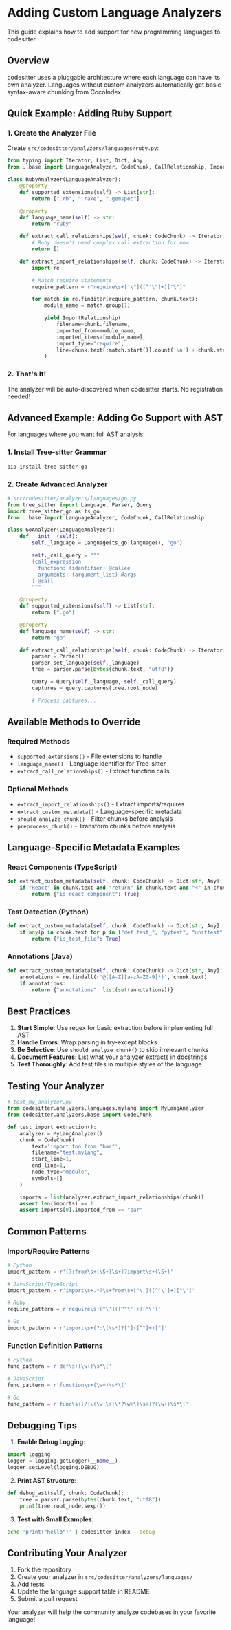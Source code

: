 # Adding Custom Language Analyzers

This guide explains how to add support for new programming languages to codesitter.

## Overview

codesitter uses a pluggable architecture where each language can have its own analyzer. Languages without custom analyzers automatically get basic syntax-aware chunking from CocoIndex.

## Quick Example: Adding Ruby Support

### 1. Create the Analyzer File

Create `src/codesitter/analyzers/languages/ruby.py`:

```python
from typing import Iterator, List, Dict, Any
from ..base import LanguageAnalyzer, CodeChunk, CallRelationship, ImportRelationship

class RubyAnalyzer(LanguageAnalyzer):
    @property
    def supported_extensions(self) -> List[str]:
        return [".rb", ".rake", ".gemspec"]

    @property
    def language_name(self) -> str:
        return "ruby"

    def extract_call_relationships(self, chunk: CodeChunk) -> Iterator[CallRelationship]:
        # Ruby doesn't need complex call extraction for now
        return []

    def extract_import_relationships(self, chunk: CodeChunk) -> Iterator[ImportRelationship]:
        import re

        # Match require statements
        require_pattern = r"require\s+['\"]([^'\"]+)['\"]"

        for match in re.finditer(require_pattern, chunk.text):
            module_name = match.group(1)

            yield ImportRelationship(
                filename=chunk.filename,
                imported_from=module_name,
                imported_items=[module_name],
                import_type="require",
                line=chunk.text[:match.start()].count('\n') + chunk.start_line
            )
```

### 2. That's It!

The analyzer will be auto-discovered when codesitter starts. No registration needed!

## Advanced Example: Adding Go Support with AST

For languages where you want full AST analysis:

### 1. Install Tree-sitter Grammar

```bash
pip install tree-sitter-go
```

### 2. Create Advanced Analyzer

```python
# src/codesitter/analyzers/languages/go.py
from tree_sitter import Language, Parser, Query
import tree_sitter_go as ts_go
from ..base import LanguageAnalyzer, CodeChunk, CallRelationship

class GoAnalyzer(LanguageAnalyzer):
    def __init__(self):
        self._language = Language(ts_go.language(), "go")

        self._call_query = """
        (call_expression
          function: (identifier) @callee
          arguments: (argument_list) @args
        ) @call
        """

    @property
    def supported_extensions(self) -> List[str]:
        return [".go"]

    @property
    def language_name(self) -> str:
        return "go"

    def extract_call_relationships(self, chunk: CodeChunk) -> Iterator[CallRelationship]:
        parser = Parser()
        parser.set_language(self._language)
        tree = parser.parse(bytes(chunk.text, "utf8"))

        query = Query(self._language, self._call_query)
        captures = query.captures(tree.root_node)

        # Process captures...
```

## Available Methods to Override

### Required Methods

- `supported_extensions()` - File extensions to handle
- `language_name()` - Language identifier for Tree-sitter
- `extract_call_relationships()` - Extract function calls

### Optional Methods

- `extract_import_relationships()` - Extract imports/requires
- `extract_custom_metadata()` - Language-specific metadata
- `should_analyze_chunk()` - Filter chunks before analysis
- `preprocess_chunk()` - Transform chunks before analysis

## Language-Specific Metadata Examples

### React Components (TypeScript)
```python
def extract_custom_metadata(self, chunk: CodeChunk) -> Dict[str, Any]:
    if "React" in chunk.text and "return" in chunk.text and "<" in chunk.text:
        return {"is_react_component": True}
```

### Test Detection (Python)
```python
def extract_custom_metadata(self, chunk: CodeChunk) -> Dict[str, Any]:
    if any(p in chunk.text for p in ["def test_", "pytest", "unittest"]):
        return {"is_test_file": True}
```

### Annotations (Java)
```python
def extract_custom_metadata(self, chunk: CodeChunk) -> Dict[str, Any]:
    annotations = re.findall(r'@([A-Z][a-zA-Z0-9]*)', chunk.text)
    if annotations:
        return {"annotations": list(set(annotations))}
```

## Best Practices

1. **Start Simple**: Use regex for basic extraction before implementing full AST
2. **Handle Errors**: Wrap parsing in try-except blocks
3. **Be Selective**: Use `should_analyze_chunk()` to skip irrelevant chunks
4. **Document Features**: List what your analyzer extracts in docstrings
5. **Test Thoroughly**: Add test files in multiple styles of the language

## Testing Your Analyzer

```python
# test_my_analyzer.py
from codesitter.analyzers.languages.mylang import MyLangAnalyzer
from codesitter.analyzers.base import CodeChunk

def test_import_extraction():
    analyzer = MyLangAnalyzer()
    chunk = CodeChunk(
        text='import foo from "bar"',
        filename="test.mylang",
        start_line=1,
        end_line=1,
        node_type="module",
        symbols=[]
    )

    imports = list(analyzer.extract_import_relationships(chunk))
    assert len(imports) == 1
    assert imports[0].imported_from == "bar"
```

## Common Patterns

### Import/Require Patterns

```python
# Python
import_pattern = r'(?:from\s+(\S+)\s+)?import\s+(\S+)'

# JavaScript/TypeScript
import_pattern = r'import\s+.*?\s+from\s+["\']([^"\']+)["\']'

# Ruby
require_pattern = r'require\s+["\']([^"\']+)["\']'

# Go
import_pattern = r'import\s+(?:\(\s*)?["]([^"]+)["]'
```

### Function Definition Patterns

```python
# Python
func_pattern = r'def\s+(\w+)\s*\('

# JavaScript
func_pattern = r'function\s+(\w+)\s*\('

# Go
func_pattern = r'func\s+(?:\(\w+\s+\*?\w+\)\s+)?(\w+)\s*\('
```

## Debugging Tips

1. **Enable Debug Logging**:
```python
import logging
logger = logging.getLogger(__name__)
logger.setLevel(logging.DEBUG)
```

2. **Print AST Structure**:
```python
def debug_ast(self, chunk: CodeChunk):
    tree = parser.parse(bytes(chunk.text, "utf8"))
    print(tree.root_node.sexp())
```

3. **Test with Small Examples**:
```bash
echo 'print("hello")' | codesitter index --debug
```

## Contributing Your Analyzer

1. Fork the repository
2. Create your analyzer in `src/codesitter/analyzers/languages/`
3. Add tests
4. Update the language support table in README
5. Submit a pull request

Your analyzer will help the community analyze codebases in your favorite language!
